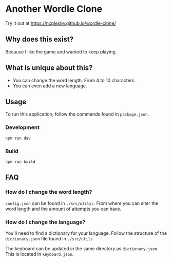 # Another Wordle Clone

Try it out at https://ncpleslie.github.io/wordle-clone/

## Why does this exist?

Because I like the game and wanted to keep playing.

## What is unique about this?

- You can change the word length. From 4 to 10 characters.
- You can even add a new language.

## Usage

To run this application, follow the commands found in `package.json`.

### Development

```
npm run dev
```

### Build

```
npm run build
```

## FAQ

### How do I change the word length?

`config.json` can be found in `./src/utils/`. From where you can alter the word length and the amount of attempts you can have.

### How do I change the language?

You'll need to find a dictionary for your language. Follow the structure of the `dictionary.json` file found in `./src/utils`

The keyboard can be updated in the same directory as `dictionary.json`. This is located in `keyboard.json`.
